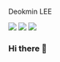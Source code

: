 Deokmin LEE </br>

<img src="https://img.shields.io/badge/Notion-3DDC84?style=flat-square&logo=Android&logoColor=lightgrey"/> <img src="https://img.shields.io/badge/deokmin.lee92@gmail.com-3DDC84?style=flat-square&logo=Android&logoColor=red"/> <img src="https://img.shields.io/badge/Linkedin-3DDC84?style=flat-square&logo=Android&logoColor=blue"/>

### Hi there 👋

<!--
**deokminlee92/deokminlee92** is a ✨ _special_ ✨ repository because its `README.md` (this file) appears on your GitHub profile.

Here are some ideas to get you started:

- 🔭 I’m currently working on ...
- 🌱 I’m currently learning ...
- 👯 I’m looking to collaborate on ...
- 🤔 I’m looking for help with ...
- 💬 Ask me about ...
- 📫 How to reach me: ...
- 😄 Pronouns: ...
- ⚡ Fun fact: ...
-->
